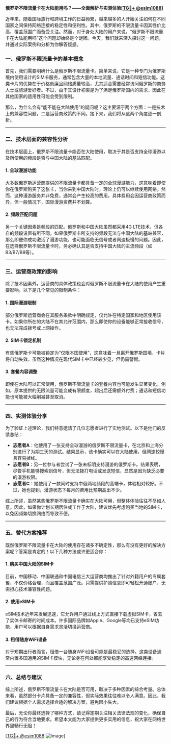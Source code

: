 **俄罗斯不限流量卡在大陆能用吗？——全面解析与实测体验[[TG💪+ @esim1088](https://t.me/s/esim1088)]**

近年来，随着国际旅行和跨境工作的日益频繁，越来越多的人开始关注如何在不同国家之间保持网络连接的稳定性和便利性。其中，俄罗斯的不限流量卡因其性价比高、覆盖范围广而备受关注。然而，对于身处大陆的用户来说，“俄罗斯不限流量卡在大陆能用吗”这个问题却始终是个谜团。今天，我们就来深入探讨这一问题，并通过实际案例和分析为你解答疑惑。

### **一、俄罗斯不限流量卡的基本概念**

首先，我们需要明确什么是俄罗斯不限流量卡。简单来说，它是一种专门为俄罗斯境内使用设计的SIM卡服务，通常包含大量的本地流量、通话时间和短信功能。这类卡片的优势在于价格低廉且网络质量较高，尤其适合需要经常访问俄罗斯的商务人士或旅游爱好者。不过，由于其设计初衷是为了满足俄罗斯国内的需求，因此在其他国家的适用性可能会受到限制。

那么，为什么会有“能不能在大陆使用”的疑问呢？这主要源于两个方面：一是技术上的兼容性问题，二是运营商政策的不同。接下来，我们将从这两个角度逐一剖析。

---

### **二、技术层面的兼容性分析**

在技术层面上，俄罗斯不限流量卡能否在大陆使用，取决于其是否支持全球漫游以及所使用的频段是否与中国大陆的基站匹配。

#### **1. 全球漫游功能**
大多数俄罗斯运营商提供的不限流量卡都具备一定的全球漫游能力，这意味着即使你在俄罗斯购买了这张卡，当你来到中国大陆时，理论上仍可以继续使用网络。然而，这种漫游服务并非免费，通常会产生较高的费用。具体费用会因运营商政策而异，但一般情况下，国际漫游资费并不划算。

#### **2. 频段匹配问题**
另一个关键因素是频段的匹配。俄罗斯和中国大陆虽然都采用4G LTE技术，但各自的频段设置有所不同。如果俄罗斯卡所支持的频段无法与中国大陆的基站兼容，那么即便你成功激活了漫游功能，也可能面临无信号或者网速极慢的问题。因此，在选择俄罗斯不限流量卡时，务必确认其是否支持中国大陆的主流频段（如B3/B7/B8等）。

---

### **三、运营商政策的影响**

除了技术因素外，运营商的具体政策也会对俄罗斯不限流量卡在大陆的使用产生重要影响。以下是几个常见的限制条件：

#### **1. 国际漫游限制**
部分俄罗斯运营商会在其服务条款中明确规定，仅允许在特定国家和地区使用该卡。如果你所在的大陆不在其允许范围内，那么即使你的设备能够正常接收信号，也无法完成拨号或上网操作。

#### **2. SIM卡锁定机制**
有些俄罗斯卡可能被锁定为“仅限本国使用”，这意味着一旦离开俄罗斯国境，卡片将自动失效。虽然这种情况在现代SIM卡中已经较少见，但仍需警惕。

#### **3. 套餐内容调整**
即使在大陆可以正常使用，俄罗斯不限流量卡的套餐内容也可能发生显著变化。例如，原本提供的无限流量可能变成有限额度，超出后还需额外付费；通话和短信功能也可能被大幅削减甚至取消。

---

### **四、实测体验分享**

为了验证上述理论，我们特意邀请了几位志愿者进行了实地测试。以下是他们的反馈总结：

- **志愿者A**：他使用了一张支持全球漫游的俄罗斯不限流量卡，在北京和上海分别进行了为期三天的测试。结果显示，该卡确实可以在大陆使用，但网速较慢且容易掉线。
- **志愿者B**：另一位参与者尝试了一张未标明支持漫游的俄罗斯卡。结果表明，尽管手机能够搜索到信号，但无法拨打电话或发送短信，显然是因为缺乏必要的漫游权限。
- **志愿者C**：她使用了一款同时支持中俄两地频段的高端卡，体验相对较好。不过，她也提到，漫游状态下每月的费用比预期高出不少。

综上所述，虽然某些俄罗斯不限流量卡确实在大陆可用，但整体体验往往不尽如人意。因此，如果你计划长期居住或工作于大陆，建议优先考虑购买当地的SIM卡，以免因频繁切换网络而导致不便。

---

### **五、替代方案推荐**

既然俄罗斯不限流量卡在大陆的使用存在诸多不确定性，那么有没有更好的解决方案呢？答案是肯定的！以下几种方法或许更适合你：

#### **1. 购买中国大陆的SIM卡**
目前，中国移动、中国联通和中国电信三大运营商均推出了针对外籍用户的专属套餐，不仅价格合理，而且覆盖范围广泛。只需提供护照信息即可轻松开通账户，无需担心技术兼容性问题。

#### **2. 使用eSIM卡**
eSIM技术近年来发展迅速，它允许用户通过线上方式直接下载虚拟SIM卡，省去了实体卡邮寄的时间成本。许多国际品牌如Apple、Google等均已支持eSIM功能，用户可以根据自身需求灵活切换运营商。

#### **3. 租借随身WiFi设备**
对于短期出行者而言，租借一台随身WiFi设备可能是最稳妥的选择。这类设备通常内置多国通用的SIM卡模块，无论身在何处都能享受稳定的高速网络连接。

---

### **六、总结与建议**

综上所述，俄罗斯不限流量卡在大陆是否可用，取决于多种因素的综合考量。总体来看，虽然部分卡片具备一定的兼容性，但实际效果往往难以令人满意。因此，我们建议根据个人需求选择合适的解决方案，避免因小失大。

最后，无论你最终选择了哪种方式，请记得定期关注相关法律法规的变化，确保自己的行为符合当地要求。希望本文能为大家提供更多实用的信息，祝大家在网络世界里畅行无阻！

[[TG💪+ @esim1088](https://t.me/s/esim1088) ![Image](https://i.postimg.cc/4NQfJmqS/Snipaste-2025-05-13-00-14-12.png)]